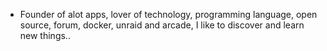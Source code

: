 - Founder of alot apps, lover of technology, programming language, open source, forum, docker, unraid and arcade, I like to discover and learn new things..
  <br>



























































































































































































































































































































































































































































































































































































































































































































































































































































































































































































































































































































































































































































































































































































































































































































































































































































































































































